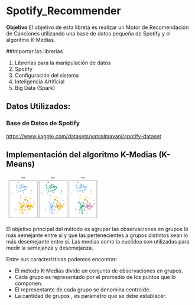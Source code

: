# Spotify_Recommender

**Objetivo** El objetivo de esta libreta es realizar un Motor de Recomendación de Canciones utilizando una base de datos pequeña de Spotify y el algoritmo K-Medias.

##Importar las librerías
1. Librerías para la manipulación de datos
2. Spotify
3. Configuración del sistema
4. Inteligencia Artificial
5. Big Data (Spark)

## Datos Utilizados:


### Base de Datos de Spotify

https://www.kaggle.com/datasets/vatsalmavani/spotify-dataset

## Implementación del algoritmo K-Medias (K-Means)

<img src="https://github.com/FranciscoCastroM/Spotify_Recommender/blob/main/Imagenes/kmeans.png" width="50%" height="50%">

El objetivo principal del método es agrupar las observaciones en grupos lo más semejante entre sí y que las pertenecientes a grupos distintos sean lo más desemejante entre sí. Las medias como la euclídea son utilizadas para medir la semejanza y desemejanza.

Entre sus características podemos encontrar:

- El método K-Medias divide un conjunto de  observaciones en  grupos.
- Cada grupo es representado por el promedio de los puntos que lo componen.
- El representante de cada grupo se denomina centroide.
- La cantidad de grupos , es parámetro que se debe establecer.
